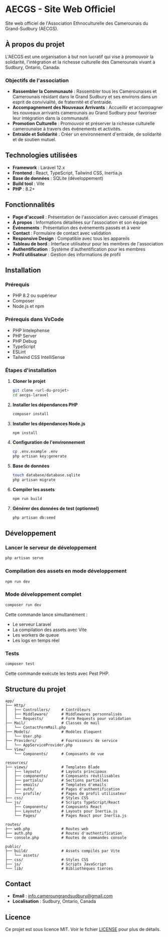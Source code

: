 # AECGS - Site Web Officiel

Site web officiel de l'Association Ethnoculturelle des Camerounais du Grand-Sudbury (AECGS).

## À propos du projet

L'AECGS est une organisation à but non lucratif qui vise à promouvoir la solidarité, l'intégration et la richesse culturelle des Camerounais vivant à Sudbury, Ontario, Canada.

### Objectifs de l'association

-   **Rassembler la Communauté** : Rassembler tous les Camerounaises et Camerounais résidant dans le Grand Sudbury et ses environs dans un esprit de convivialité, de fraternité et d'entraide.
-   **Accompagnement des Nouveaux Arrivants** : Accueillir et accompagner les nouveaux arrivants camerounais au Grand Sudbury pour favoriser leur intégration dans la communauté.
-   **Promotion Culturelle** : Promouvoir et préserver la richesse culturelle camerounaise à travers des événements et activités.
-   **Entraide et Solidarité** : Créer un environnement d'entraide, de solidarité et de soutien mutuel.

## Technologies utilisées

-   **Framework** : Laravel 12.x
-   **Frontend** : React, TypeScript, Tailwind CSS, Inertia.js
-   **Base de données** : SQLite (développement)
-   **Build tool** : Vite
-   **PHP** : 8.2+

## Fonctionnalités

-   **Page d'accueil** : Présentation de l'association avec carousel d'images
-   **À propos** : Informations détaillées sur l'association et son équipe
-   **Événements** : Présentation des événements passés et à venir
-   **Contact** : Formulaire de contact avec validation
-   **Responsive Design** : Compatible avec tous les appareils
-   **Tableau de bord** : Interface utilisateur pour les membres de l'association
-   **Authentification** : Système d'authentification pour les membres
-   **Profil utilisateur** : Gestion des informations de profil

## Installation

### Prérequis

-   PHP 8.2 ou supérieur
-   Composer
-   Node.js et npm

### Prérequis dans VsCode

-   PHP Intelephense
-   PHP Server
-   PHP Debug
-   TypeScript
-   ESLint
-   Tailwind CSS IntelliSense

### Étapes d'installation

1. **Cloner le projet**

    ```bash
    git clone <url-du-projet>
    cd aecgs-laravel
    ```

2. **Installer les dépendances PHP**

    ```bash
    composer install
    ```

3. **Installer les dépendances Node.js**

    ```bash
    npm install
    ```

4. **Configuration de l'environnement**

    ```bash
    cp .env.example .env
    php artisan key:generate
    ```

5. **Base de données**

    ```bash
    touch database/database.sqlite
    php artisan migrate
    ```

6. **Compiler les assets**

    ```bash
    npm run build
    ```

7. **Générer des données de test (optionnel)**
    ```bash
    php artisan db:seed
    ```

## Développement

### Lancer le serveur de développement

```bash
php artisan serve
```

### Compilation des assets en mode développement

```bash
npm run dev
```

### Mode développement complet

```bash
composer run dev
```

Cette commande lance simultanément :

-   Le serveur Laravel
-   La compilation des assets avec Vite
-   Les workers de queue
-   Les logs en temps réel

### Tests

```bash
composer test
```

Cette commande exécute les tests avec Pest PHP.

## Structure du projet

```
app/
├── Http/
│   ├── Controllers/     # Contrôleurs
│   ├── Middleware/      # Middlewares personnalisés
│   └── Requests/        # Form Requests pour validation
├── Mail/                # Classes de mail
│   └── ContactFormMail.php
├── Models/              # Modèles Eloquent
│   └── User.php
├── Providers/           # Fournisseurs de service
│   └── AppServiceProvider.php
└── View/
    └── Components/      # Composants de vue

resources/
├── views/               # Templates Blade
│   ├── layouts/         # Layouts principaux
│   ├── components/      # Composants réutilisables
│   ├── partials/        # Sections partielles
│   ├── emails/          # Templates d'emails
│   ├── auth/            # Pages d'authentification
│   └── profile/         # Pages de profil utilisateur
├── css/                 # Styles CSS
└── js/                  # Scripts TypeScript/React
    ├── Components/      # Composants React
    ├── Layouts/         # Layouts pour Inertia.js
    └── Pages/           # Pages React pour Inertia.js

routes/
├── web.php              # Routes web
├── auth.php             # Routes d'authentification
└── console.php          # Routes de commandes console

public/
├── build/               # Assets compilés par Vite
│   └── assets/
├── css/                 # Styles CSS
├── js/                  # Scripts JavaScript
└── lib/                 # Bibliothèques tierces
```

## Contact

-   **Email** : info.cameroungrandsudbury@gmail.com
-   **Localisation** : Sudbury, Ontario, Canada

## Licence

Ce projet est sous licence MIT. Voir le fichier [LICENSE](LICENSE) pour plus de détails.
